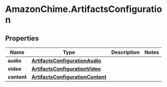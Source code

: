 # AmazonChime.ArtifactsConfiguration

## Properties

Name | Type | Description | Notes
------------ | ------------- | ------------- | -------------
**audio** | [**ArtifactsConfigurationAudio**](ArtifactsConfigurationAudio.md) |  | 
**video** | [**ArtifactsConfigurationVideo**](ArtifactsConfigurationVideo.md) |  | 
**content** | [**ArtifactsConfigurationContent**](ArtifactsConfigurationContent.md) |  | 


